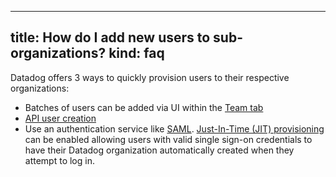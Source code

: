 
---
title: How do I add new users to sub-organizations?
kind: faq
---

Datadog offers 3 ways to quickly provision users to their respective organizations:

* Batches of users can be added via UI within the [Team tab][1]
* [API user creation][2]
* Use an authentication service like [SAML][3]. [Just-In-Time (JIT) provisioning][4] can be enabled allowing users with valid single sign-on credentials to have their Datadog organization automatically created when they attempt to log in.

[1]: /account_management/team
[2]: /api/#user
[3]: /account_management/saml
[4]: /account_management/saml/#just-in-time-provisioning-jit-provisioning